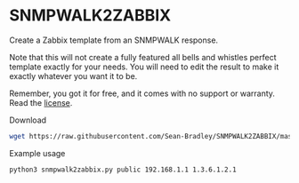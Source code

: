 # SNMPWALK2ZABBIX

Create a Zabbix template from an SNMPWALK response.

Note that this will not create a fully featured all bells and whistles perfect template exactly for your needs. You will need to edit the result to make it exactly whatever you want it to be.

Remember, you got it for free, and it comes with no support or warranty. Read the [license](LICENSE).

Download

```bash
wget https://raw.githubusercontent.com/Sean-Bradley/SNMPWALK2ZABBIX/master/snmpwalk2zabbix.py
```

Example usage

```bash
python3 snmpwalk2zabbix.py public 192.168.1.1 1.3.6.1.2.1
```
